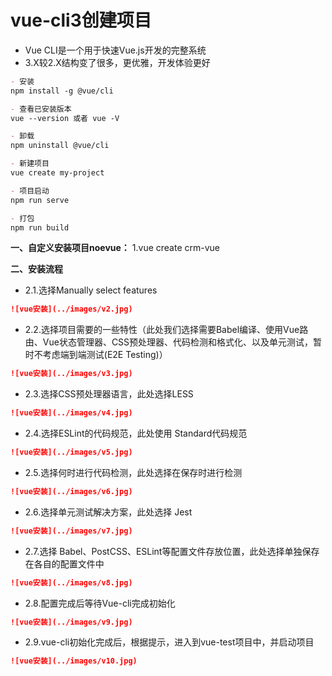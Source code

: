 # vue-cli3创建项目
- Vue CLI是一个用于快速Vue.js开发的完整系统
- 3.X较2.X结构变了很多，更优雅，开发体验更好
``` md
- 安装
npm install -g @vue/cli

- 查看已安装版本
vue --version 或者 vue -V

- 卸载
npm uninstall @vue/cli

- 新建项目
vue create my-project

- 项目启动
npm run serve

- 打包
npm run build
```
**一、自定义安装项目noevue：**
1.vue create crm-vue

**二、安装流程**

- 2.1.选择Manually select features
```md
![vue安装](../images/v2.jpg)
```
- 2.2.选择项目需要的一些特性（此处我们选择需要Babel编译、使用Vue路由、Vue状态管理器、CSS预处理器、代码检测和格式化、以及单元测试，暂时不考虑端到端测试(E2E Testing)）
```md
![vue安装](../images/v3.jpg)
```
- 2.3.选择CSS预处理器语言，此处选择LESS
```md
![vue安装](../images/v4.jpg)
```
- 2.4.选择ESLint的代码规范，此处使用 Standard代码规范
```md
![vue安装](../images/v5.jpg)
```
- 2.5.选择何时进行代码检测，此处选择在保存时进行检测
```md
![vue安装](../images/v6.jpg)
```
- 2.6.选择单元测试解决方案，此处选择 Jest
```md
![vue安装](../images/v7.jpg)
```
- 2.7.选择 Babel、PostCSS、ESLint等配置文件存放位置，此处选择单独保存在各自的配置文件中
```md
![vue安装](../images/v8.jpg)
```
- 2.8.配置完成后等待Vue-cli完成初始化
```md
![vue安装](../images/v9.jpg)
```

- 2.9.vue-cli初始化完成后，根据提示，进入到vue-test项目中，并启动项目
```md
![vue安装](../images/v10.jpg)
```